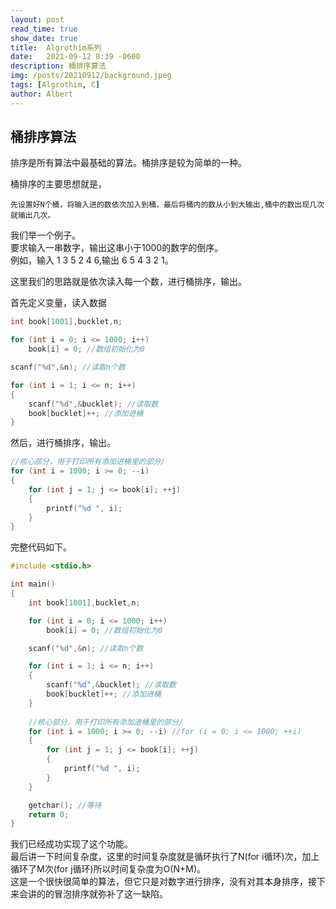 ```yaml
---
layout: post
read_time: true
show_date: true
title:  Algrothim系列
date:   2021-09-12 8:39 -0600
description: 桶排序算法
img: /posts/20210912/background.jpeg
tags: [Algrothim, C]
author: Albert
---
```

## 桶排序算法
排序是所有算法中最基础的算法。桶排序是较为简单的一种。

桶排序的主要思想就是，
```
先设置好N个桶，将输入进的数依次加入到桶，最后将桶内的数从小到大输出,桶中的数出现几次就输出几次。
```
我们举一个例子。  
要求输入一串数字，输出这串小于1000的数字的倒序。  
例如，输入 1 3 5 2 4 6,输出 6 5 4 3 2 1。

这里我们的思路就是依次读入每一个数，进行桶排序，输出。  

首先定义变量，读入数据
```c
int book[1001],bucklet,n;

for (int i = 0; i <= 1000; i++)
	book[i] = 0; //数组初始化为0

scanf("%d",&n); //读取n个数

for (int i = 1; i <= n; i++)
{
	scanf("%d",&bucklet); //读取数
	book[bucklet]++; //添加进桶
}
```
然后，进行桶排序，输出。
```c
//核心部分，用于打印所有添加进桶里的部分/
for (int i = 1000; i >= 0; --i)
{
	for (int j = 1; j <= book[i]; ++j)
	{
		printf("%d ", i);
	}
}
```
完整代码如下。
```c
#include <stdio.h>

int main()
{
	int book[1001],bucklet,n;

	for (int i = 0; i <= 1000; i++)
		book[i] = 0; //数组初始化为0

	scanf("%d",&n); //读取n个数

	for (int i = 1; i <= n; i++)
	{
		scanf("%d",&bucklet); //读取数
		book[bucklet]++; //添加进桶
	}
	
	//核心部分，用于打印所有添加进桶里的部分/
	for (int i = 1000; i >= 0; --i) //for (i = 0; i <= 1000; ++i)
	{
		for (int j = 1; j <= book[i]; ++j)
		{
			printf("%d ", i);
		}
	}

	getchar(); //等待
	return 0;
}
```
我们已经成功实现了这个功能。  
最后讲一下时间复杂度，这里的时间复杂度就是循环执行了N(for i循环)次，加上循环了M次(for j循环)所以时间复杂度为O(N+M)。  
这是一个很快很简单的算法，但它只是对数字进行排序，没有对其本身排序，接下来会讲的的冒泡排序就弥补了这一缺陷。